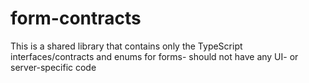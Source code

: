 # form-contracts

This is a shared library that contains only the TypeScript interfaces/contracts and enums for forms- should not have any UI- or server-specific code
